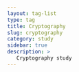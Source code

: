 ```yaml
---
layout: tag-list
type: tag
title: Cryptography
slug: cryptography
category: study
sidebar: true
description: >
   Cryptography study
---
```

